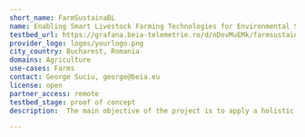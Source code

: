 ```yaml
---
short_name: FarmSustainaBL
name: Enabling Smart Livestock Farming Technologies for Environmental Sustainability using Blockchain
testbed_url: https://grafana.beia-telemetrie.ro/d/nDovMuEMk/farmsustainbl-milanovici-cattle-farm-data?orgId=17&from=1670232725012&to=1670243525012
provider_logo: logos/yourlogo.png
city_country: Bucharest, Romania
domains: Agriculture
use-cases: Farms
contact: George Suciu, george@beia.eu
license: open
partner_access: remote
testbed_stage: proof of concept
description:  The main objective of the project is to apply a holistic approach for decreasing the GHG emissions derived from intensive livestock farming by optimizing the livestock production. For doing this, the consortium will monitor the animal feed, the animal behaviour and characteristics and the stable environment. Specifically, IoT devices will be installed in the farm for monitoring key parameters of: the stable environment (temperature, humidity, gas sensors (NOx, COx, CH4, NH3, etc.), the animal (accelerometer, motion sensor, weight sensor, etc.) and the feed (flow sensor, weight sensor, humidity sensor etc.). 

---
```

